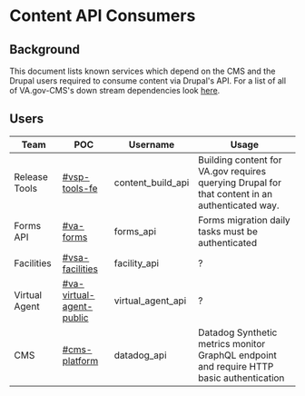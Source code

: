 # Content API Consumers

## Background

This document lists known services which depend on the CMS and the Drupal users required to consume content via Drupal's API. For a list of all of VA.gov-CMS's down stream dependencies look [here](https://github.com/department-of-veterans-affairs/va.gov-cms/edit/main/READMES/downstream_dependencies.md).

## Users

| Team      | POC | Username | Usage |
| ----------- | ----------- | ----------- | ----------- |
| Release Tools      | [#vsp-tools-fe](https://dsva.slack.com/archives/CQH357ZTP) | content_build_api       | Building content for VA.gov requires querying Drupal for that content in an authenticated way.       |
| Forms API | [#va-forms](https://dsva.slack.com/archives/CUB5X5MGF)| forms_api        | Forms migration daily tasks must be authenticated       |
| Facilities   | [#vsa-facilities](https://dsva.slack.com/archives/C0FQSS30V) | facility_api        | ?       |
| Virtual Agent   | [#va-virtual-agent-public](https://dsva.slack.com/archives/C01KTS3F493) | virtual_agent_api| ?       |
| CMS   | [#cms-platform](https://dsva.slack.com/archives/C02HX4AQZ33)| datadog_api        | Datadog Synthetic metrics monitor GraphQL endpoint and require HTTP basic authentication       |
